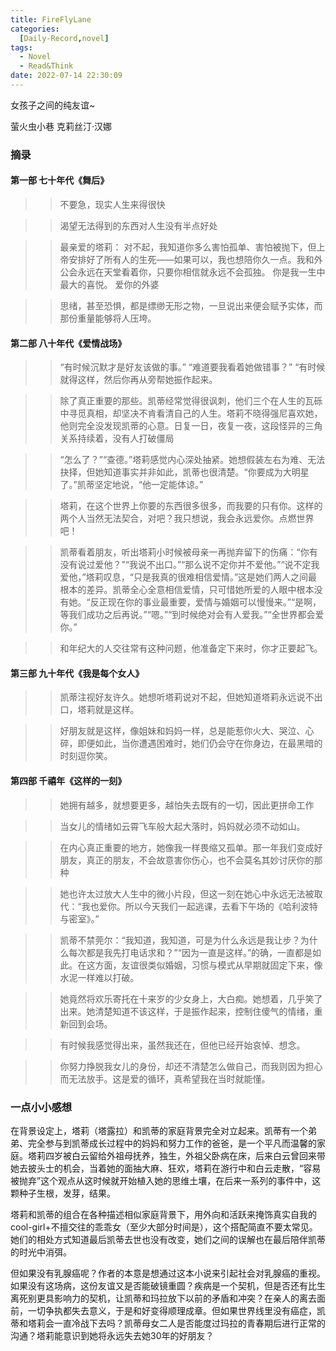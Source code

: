 ```yaml
---
title: FireFlyLane
categories: 
  [Daily-Record,novel]
tags:
  - Novel
  - Read&Think
date: 2022-07-14 22:30:09
---
```


女孩子之间的纯友谊~

<!--more-->
萤火虫小巷
克莉丝汀·汉娜

###  摘录
#### 第一部 七十年代《舞后》

>> 不要急，现实人生来得很快

>> 渴望无法得到的东西对人生没有半点好处

>> 最亲爱的塔莉：
对不起，我知道你多么害怕孤单、害怕被抛下，但上帝安排好了所有人的生死——如果可以，我也想陪你久一点。我和外公会永远在天堂看着你，只要你相信就永远不会孤独。
你是我一生中最大的喜悦。
爱你的外婆

>> 思绪，甚至恐惧，都是缥缈无形之物，一旦说出来便会赋予实体，而那份重量能够将人压垮。

#### 第二部 八十年代《爱情战场》

>> “有时候沉默才是好友该做的事。”
“难道要我看着她做错事？”
“有时候就得这样，然后你再从旁帮她振作起来。

>> 除了真正重要的那些。凯蒂经常觉得很讽刺，他们三个在人生的瓦砾中寻觅真相，却坚决不肯看清自己的人生。塔莉不晓得强尼喜欢她，他则完全没发现凯蒂的心意。日复一日，夜复一夜，这段怪异的三角关系持续着，没有人打破僵局

>> “怎么了？”“查德。”塔莉感觉内心深处抽紧。她想假装左右为难、无法抉择，但她知道事实并非如此，凯蒂也很清楚。“你要成为大明星了。”凯蒂坚定地说，“他一定能体谅。”

>> 塔莉，在这个世界上你要的东西很多很多，而我要的只有你。这样的两个人当然无法契合，对吧？我只想说，我会永远爱你。点燃世界吧！

>> 凯蒂看着朋友，听出塔莉小时候被母亲一再抛弃留下的伤痛：“你有没有说过爱他？”“我说不出口。”“那么说不定你并不爱他。”“说不定我爱他，”塔莉叹息，“只是我真的很难相信爱情。”这是她们两人之间最根本的差异。凯蒂全心全意相信爱情，只可惜她所爱的人眼中根本没有她。“反正现在你的事业最重要，爱情与婚姻可以慢慢来。”“是啊，等我们成功之后再说。”“嗯。”“到时候绝对会有人爱我。”“全世界都会爱你。”

>> 和年纪大的人交往常有这种问题，他准备定下来时，你才正要起飞。

#### 第三部 九十年代《我是每个女人》

>> 凯蒂注视好友许久。她想听塔莉说对不起，但她知道塔莉永远说不出口，塔莉就是这样。

>> 好朋友就是这样，像姐妹和妈妈一样，总是能惹你火大、哭泣、心碎，即便如此，当你遭遇困难时，她们仍会守在你身边，在最黑暗的时刻逗你笑。

#### 第四部 千禧年《这样的一刻》

>> 她拥有越多，就想要更多，越怕失去既有的一切，因此更拼命工作

>> 当女儿的情绪如云霄飞车般大起大落时，妈妈就必须不动如山。

>> 在内心真正重要的地方，她像我一样畏缩又孤单。那一年我们变成好朋友，真正的朋友，不会故意害你伤心，也不会莫名其妙讨厌你的那种

>> 她也许太过放大人生中的微小片段，但这一刻在她心中永远无法被取代：“我也爱你。所以今天我们一起逃课，去看下午场的《哈利波特与密室》。”

>> 凯蒂不禁莞尔：“我知道，我知道，可是为什么永远是我让步？为什么每次都是我先打电话求和？”“因为一直是这样。”的确，一直都是如此。在这方面，友谊很类似婚姻，习惯与模式从早期就固定下来，像水泥一样难以打破。

>> 她竟然将欢乐寄托在十来岁的少女身上，大白痴。她想着，几乎笑了出来。她清楚知道不该这样，于是振作起来，控制住傻气的情绪，重新回到会场。

>> 有时候我感觉得出来，虽然我还在，但他已经开始哀悼、想念。

>> 你努力挣脱我女儿的身份，却还不清楚怎么做自己，而我则因为担心而无法放手。这是爱的循环，真希望我在当时就能懂。


### 一点小小感想
在背景设定上，塔莉（塔露拉）和凯蒂的家庭背景完全对立起来。凯蒂有一个弟弟、完全参与到凯蒂成长过程中的妈妈和努力工作的爸爸，是一个平凡而温馨的家庭。塔莉四岁被白云留给外祖母抚养，独生，外祖父卧病在床，后来白云曾回来带她去披头士的机会，当着她的面抽大麻、狂欢，塔莉在游行中和白云走散，“容易被抛弃”这个观点从这时候就开始植入她的思维土壤，在后来一系列的事件中，这颗种子生根，发芽，结果。

塔莉和凯蒂的组合在各种描述相似家庭背景下，用外向和活跃来掩饰真实自我的cool-girl+不擅交往的乖乖女（至少大部分时间是），这个搭配简直不要太常见。她们的相处方式知道最后凯蒂去世也没有改变，她们之间的误解也在最后陪伴凯蒂的时光中消弭。

但如果没有乳腺癌呢？作者的本意是想通过这本小说来引起社会对乳腺癌的重视。如果没有这场病，这份友谊又是否能破镜重圆？疾病是一个契机，但是否还有比生离死别更具影响力的契机，让凯蒂和玛拉放下以前的矛盾和冲突？在亲人的离去面前，一切争执都失去意义，于是和好变得顺理成章。但如果世界线里没有癌症，凯蒂和塔莉会一直冷战下去吗？凯蒂母女二人是否能度过玛拉的青春期后进行正常的沟通？塔莉能意识到她将永远失去她30年的好朋友？






















